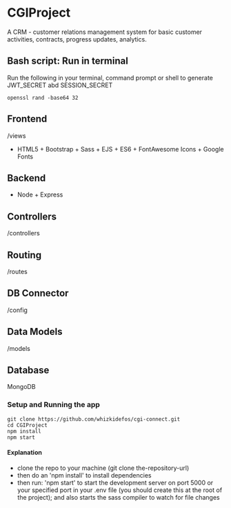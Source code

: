 # CGIProject

A CRM - customer relations management system for basic customer activities, contracts, progress updates, analytics.

## Bash script: Run in terminal

Run the following in your terminal, command prompt or shell to generate JWT_SECRET abd SESSION_SECRET

```
openssl rand -base64 32

```

## Frontend

/views

- HTML5 + Bootstrap + Sass + EJS + ES6 + FontAwesome Icons + Google Fonts

## Backend

- Node + Express

## Controllers

/controllers

## Routing

/routes

## DB Connector

/config

## Data Models

/models

## Database

MongoDB

### Setup and Running the app

```
git clone https://github.com/whizkidefos/cgi-connect.git
cd CGIProject
npm install
npm start

```

#### Explanation

- clone the repo to your machine (git clone the-repository-url)
- then do an 'npm install' to install dependencies
- then run: 'npm start' to start the development server on port 5000 or your specified port in your .env file (you should create this at the root of the project); and also starts the sass compiler to watch for file changes
